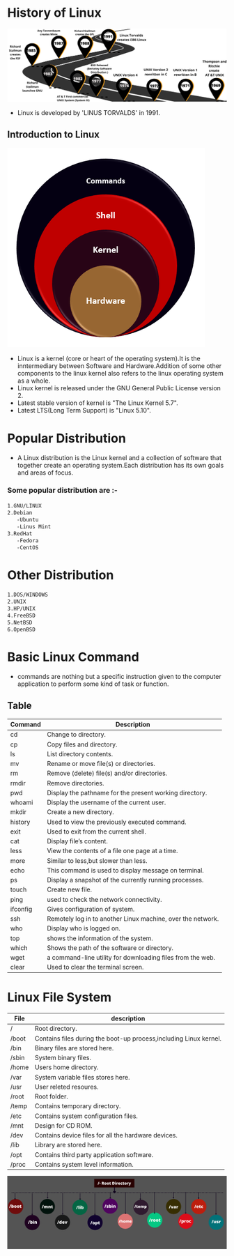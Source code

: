 # **History of Linux**
  ![Backgound History](https://github.com/ShibaniRath23/missingskill-learning/blob/master/Images/Linux%20History.png)
  * Linux is developed by 'LINUS TORVALDS' in 1991.
## **Introduction to Linux**

  ![Kernel](https://github.com/ShibaniRath23/missingskill-learning/blob/master/Images/KERNEL.png)
  * Linux is a kernel (core or heart of the operating system).It is the inntermediary between Software and Hardware.Addition of some other components to the linux kernel also refers to the linux operating system as a whole.
  * Linux kernel is released under the GNU General Public License version 2.
  * Latest stable version of kernel is "The Linux Kernel 5.7".
  * Latest LTS(Long Term Support) is "Linux 5.10".

# **Popular Distribution**
  * A Linux distribution is the Linux kernel and a collection of software that together create an operating system.Each distribution has its own goals and areas of focus.
   ### **Some popular distribution are :-**
    1.GNU/LINUX
    2.Debian
       -Ubuntu
       -Linus Mint
    3.RedHat
       -Fedora
       -CentOS
# **Other Distribution**
    1.DOS/WINDOWS
    2.UNIX
    3.HP/UNIX
    4.FreeBSD
    5.NetBSD
    6.OpenBSD

# **Basic Linux Command**
  * commands are nothing but a specific  instruction given to the computer application to perform some kind of task or function.

  ## **Table**

   |Command | Description|
   |--------|------------|
   |cd| Change to directory.|
   |cp|Copy files and directory.|
   |ls|List directory contents.|
   |mv|Rename or move file(s) or directories.|
   |rm|Remove (delete) file(s) and/or directories.|
   |rmdir|Remove directories.|
   |pwd|Display the pathname for the present working  directory.|
   |whoami|Display the username of the current user.|
   |mkdir|Create a new directory.|
   |history|Used to view the previously executed command.| 
   |exit|Used to exit from the current shell.|
   |cat|Display file’s content.|
   |less|View the contents of a file one page at a time.|
   |more|Similar to less,but slower than less.|
   |echo|This command is used to display message on terminal.|
   |ps|Display a snapshot of the currently running processes.|
   |touch|Create new file.|
   |ping|used to check the network connectivity.|
   |ifconfig|Gives configuration of system.|
   |ssh|Remotely log in to another Linux machine, over the network.|
   |who|Display who is logged on.|
   |top|shows the  information of the system.|
   |which|Shows the path of the software or directory.|
   |wget| a command-line utility for downloading files from the web.|
   |clear| Used to clear the terminal screen.|


# **Linux File System**
|File|description|
|---|-----------|
|/|Root directory.|
|/boot|Contains files during the boot-up process,including Linux kernel.|
|/bin|Binary files are stored here.|
|/sbin|System binary files.|
|/home|Users home directory.| 
|/var |System variable  files stores here.|
|/usr|User releted resoures.|
|/root|Root folder.|
|/temp|Contains temporary directory.|
|/etc|Contains system configuration files.|
|/mnt|Design for CD ROM.|
|/dev|Contains  device files for all the hardware devices.|
|/lib|Library are stored here.|
|/opt|Contains third party application software.|
|/proc|Contains system level information.|

![File system](https://github.com/ShibaniRath23/missingskill-learning/blob/master/Images/LINUX%20FILE%20SYSTEM.png)
